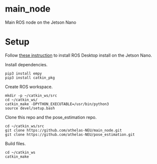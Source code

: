 # main_node
Main ROS node on the Jetson Nano

# Setup
Follow [these instruction](http://wiki.ros.org/melodic/Installation/Ubuntu) to install ROS Desktop install on the Jetson Nano.

Install dependencies.
```
pip3 install empy
pip3 install catkin_pkg
```

Create ROS workspace.
```
mkdir -p ~/catkin_ws/src
cd ~/catkin_ws/
catkin_make -DPYTHON_EXECUTABLE=/usr/bin/python3
source devel/setup.bash
```

Clone this repo and the pose_estimation repo.
```
cd ~/catkin_ws/src
git clone https://github.com/athelas-NEU/main_node.git
git clone https://github.com/athelas-NEU/pose_estimation.git
```

Build files.
```
cd ~/catkin_ws
catkin_make
```